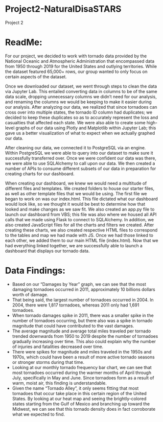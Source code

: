 # Project2-NaturalDisaSTARS
Project 2

# ReadMe:
For our project, we decided to work with tornado data provided by the National Oceanic and Atmospheric Administration that encompassed data from 1950 through 2019 for the United States and outlying territories. While the dataset featured 65,000+ rows, our group wanted to only focus on certain aspects of the dataset. 

Once we downloaded our dataset, we went through steps to clean the data via Jupyter Lab. This entailed converting data in columns to be of the same data scale, dropping unnecessary columns we didn’t need for our analysis, and renaming the columns we would be keeping to make it easier during our analysis. After analyzing our data, we realized that since tornadoes can cross over into multiple states, the tornado ID column had duplicates; we decided to keep these duplicates so as to accurately represent the loss and casualties that affected each state. We were also able to create some high-level graphs of our data using Plotly and Matplotlib within Jupyter Lab; this gave us a better visualization of what to expect when we actually graphed our data. 

After cleaning our data, we connected it to PostgreSQL via an engine. Within PostgreSQL we were able to query into our dataset to make sure it successfully transferred over. Once we were confident our data was there, we were able to use SQLAlchemy to call upon our data. We then created a number of APIs to consume different subsets of our data in preparation for creating charts for our dashboard. 

When creating our dashboard, we knew we would need a multitude of different files and templates. We created folders to house our starter files, as well as other template files that we would be using. The first file we began to work on was our index.html. This file dictated what our dashboard would look like, so we thought it would be best to determine how that looked and make changes as we saw fit. We also created an app.py file to launch our dashboard from VBS; this file was also where we housed all API calls that we made using Flask to connect to SQLAlchemy. In addition, we also created JavaScript files for all the charts and filters we created. After creating these charts, we also created respective HTML files to correspond to the tables and map we had made with JS. Once we had those linked to each other, we added them to our main HTML file (index.html). Now that we had everything linked together, we are successfully able to launch a dashboard that displays our tornado data.

# Data Findings:
- Based on our “Damages by Year” graph, we can see that the most damaging tornadoes occurred in 2011, approximately 10 billions dollars worth of damage.
- That being said, the largest number of tornadoes occurred in 2004. In 2004, there were 1,817 tornadoes, whereas 2011 only had 1,691 tornadoes.
- When tornado damages spike in 2011, there was a smaller spike in the number of tornadoes occurring, but there also was a spike in tornado magnitude that could have contributed to the vast damages. 
- The average magnitude and average total miles traveled per tornado trended downwards from 1950 to 2019 despite the number of tornadoes gradually increasing over time. This also could explain why the number of injuries and fatalities decreased over time. 
- There were spikes for magnitude and miles traveled in the 1950s and 1970s, which could have been a result of more active tornado seasons or stronger storms during that time. 
- Looking at our monthly tornado frequency bar chart, we can see that most tornadoes occurred during the warmer months of April through July, specifically in May and June. Since tornadoes form as a result of warm, moist air, this finding is understandable.
- Given the name “Tornado Alley”, it only seems fitting that most tornadoes that occur take place in this certain region of the United States. By looking at our  heat map and seeing the brightly-colored states starting from the Gulf of Mexico and branching up toward the Midwest, we can see that this tornado density does in fact corroborate what we expected to find.
